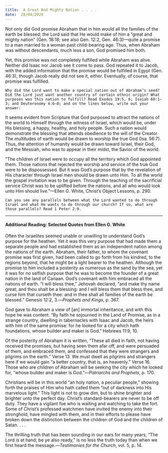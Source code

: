 ```yaml
---
title:  A Great And Mighty Nation . . . .
date:  28/04/2020
---
```


Not only did God promise Abraham that in him would all the families of the earth be blessed; the Lord said that He would make of him a “great and mighty nation” (Gen. 18:18; see also Gen. 12:2, Gen. 46:3)—quite a promise to a man married to a woman past child-bearing age. Thus, when Abraham was without descendants, much less a son, God promised him both.

Yet, this promise was not completely fulfilled while Abraham was alive. Neither did Isaac nor Jacob see it come to pass. God repeated it to Jacob, with the added information that the promise would be fulfilled in Egypt (Gen. 46:3), though Jacob really did not see it, either. Eventually, of course, that promise was fulfilled.

`Why did the Lord want to make a special nation out of Abraham’s seed? Did the Lord just want another country of certain ethnic origin? What purposes was this nation to fulfill? Read Exodus 19:5, 6; Isaiah 60:1–3; and Deuteronomy 4:6–8; and on the lines below, write out your answer:`

It seems evident from Scripture that God purposed to attract the nations of the world to Himself through the witness of Israel, which would be, under His blessing, a happy, healthy, and holy people. Such a nation would demonstrate the blessing that attends obedience to the will of the Creator. The multitudes of earth would be drawn to worship the true God (Isa. 56:7). Thus, the attention of humanity would be drawn toward Israel, their God, and the Messiah, who was to appear in their midst, the Savior of the world.

“The children of Israel were to occupy all the territory which God appointed them. Those nations that rejected the worship and service of the true God were to be dispossessed. But it was God’s purpose that by the revelation of His character through Israel men should be drawn unto Him. To all the world the gospel invitation was to be given. Through the teaching of the sacrificial service Christ was to be uplifted before the nations, and all who would look unto Him should live.”—Ellen G. White, Christ’s Object Lessons, p. 290.

`Can you see any parallels between what the Lord wanted to do through Israel and what He wants to do through our church? If so, what are those parallels? Read 1 Peter 2:9.`

---

#### Additional Reading: Selected Quotes from Ellen G. White

Often the Israelites seemed unable or unwilling to understand God’s purpose for the heathen. Yet it was this very purpose that had made them a separate people and had established them as an independent nation among the nations of the earth. Abraham, their father, to whom the covenant promise was first given, had been called to go forth from his kindred, to the regions beyond, that he might be a light bearer to the heathen. Although the promise to him included a posterity as numerous as the sand by the sea, yet it was for no selfish purpose that he was to become the founder of a great nation in the land of Canaan. God’s covenant with him embraced all the nations of earth. “I will bless thee,” Jehovah declared, “and make thy name great; and thou shalt be a blessing: and I will bless them that bless thee, and curse him that curseth thee: and in thee shall all families of the earth be blessed.” Genesis 12:2, 3.—_Prophets and Kings_, p. 367.

God gave to Abraham a view of [an] immortal inheritance, and with this hope he was content. “By faith he sojourned in the Land of Promise, as in a strange country, dwelling in tabernacles with Isaac and Jacob, the heirs with him of the same promise: for he looked for a city which hath foundations, whose builder and maker is God.” Hebrews 11:9, 10.

Of the posterity of Abraham it is written, “These all died in faith, not having received the promises, but having seen them afar off, and were persuaded of them, and embraced them, and confessed that they were strangers and pilgrims on the earth.” Verse 13. We must dwell as pilgrims and strangers here if we would gain “a better country, that is, an heavenly.” Verse 16. Those who are children of Abraham will be seeking the city which he looked for, “whose builder and maker is God.”—_Patriarchs and Prophets_, p. 170.

Christians will be in this world “an holy nation, a peculiar people,” showing forth the praises of Him who hath called them “out of darkness into His marvelous light.” This light is not to grow dim, but to shine brighter and brighter unto the perfect day. Christ’s standard-bearers are never to be off duty. They have a vigilant foe who is waiting and watching to take the fort. Some of Christ’s professed watchmen have invited the enemy into their stronghold, have mingled with them, and in their efforts to please have broken down the distinction between the children of God and the children of Satan. . . .

The thrilling truth that has been sounding in our ears for many years, “The Lord is at hand; be ye also ready,” is no less the truth today than when we first heard the message.—_Testimonies for the Church_, vol. 5, p. 14.